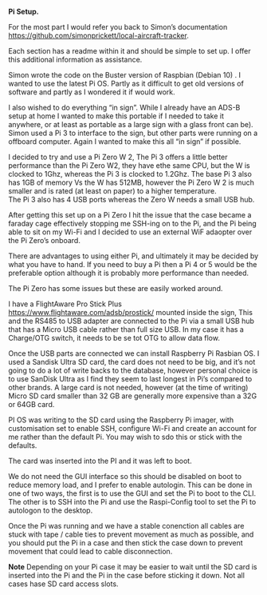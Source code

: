 **Pi Setup.**

For the most part I  would refer you back to Simon’s documentation  https://github.com/simonprickett/local-aircraft-tracker.

Each section has a readme within it and should be simple to set up.  I offer this additional information as assistance.

Simon wrote the code on the Buster version of Raspbian (Debian 10) .   I wanted to use the latest Pi OS. Partly as it difficult to get old versions of software and partly as I wondered it if would work.

I also wished to do everything “in sign”.  While I already have an ADS-B setup at home I wanted to make this portable if I needed to take it anywhere, or at least as portable as a large sign with a glass front can be).   Simon used a Pi 3 to interface to the sign, but other parts were running on a offboard computer.  Again I wanted to make this all “in sign” if possible.

I decided to try and use a Pi Zero W 2, The Pi 3 offers a little better performance than the Pi Zero W2, they have ethe same CPU, but the W is clocked to 1Ghz, whereas the Pi 3 is clocked  to 1.2Ghz.  The base Pi 3 also has 1GB of memory Vs the W has 512MB, however the Pi Zero W 2 is much smaller and is rated (at least on paper) to a higher temperature.  
The Pi 3 also has 4 USB ports whereas the Zero W needs a small USB hub.  

After getting this set up on a Pi Zero I hit the issue that the case became a faraday cage effectively stopping me SSH-ing on to the Pi, and the Pi being able to sit on my Wi-Fi and I decided to use an external WiF adaopter over the Pi Zero’s onboard.  

There are advantages to using either Pi, and ultimately it may be decided by what you have to hand.   If you need to buy a Pi then a Pi 4 or 5 would be the preferable option although it is probably more performance than needed.

The Pi Zero has some issues but these are easily worked around.

I have a FlightAware Pro Stick Plus  https://www.flightaware.com/adsb/prostick/  mounted inside the sign, This and the RS485 to USB adapter are connected to the Pi via a small USB hub that has a Micro USB cable rather than full size USB.  In my case it has a Charge/OTG switch, it needs to be se tot OTG to allow data flow.

Once the USB parts are connected we can install Raspberry Pi Rasbian OS.   I used a Sandisk Ultra SD card, the card does not need to be big, and it’s not going to do a lot of write backs to the database, however personal choice is to use SanDisk Ultra as I find they seem to last longest in Pi’s compared to other brands.  A large card is not needed, however (at the time of writing) Micro SD card smaller than 32 GB are generally more expensive than a 32G or 64GB card.

PI OS was writing to the SD card using the Raspberry Pi imager, with customisation set to enable SSH, configure Wi-Fi and create an account for me rather than the default Pi.  You may wish to sdo this or stick with the defaults.

The card was inserted into the PI and it was left to boot. 

We do not need the GUI interface so this should be disabled on boot to reduce memory load, and I prefer to enable autologin.   This can be done in one of two ways, the first is to use the GUI and set the Pi to boot to the CLI.  The other is to SSH into the Pi and use the Raspi-Config tool to set the Pi to autologon to the desktop.

Once the Pi was running and we have a stable conenction all cables are stuck with tape /  cable ties to prevent movement as much as possible, and you should put the Pi in a case and then stick the case down to prevent movement that could lead to cable disconnection.

**Note** Depending on your Pi case it may be easier to wait until the SD card is inserted into the Pi and the Pi in the case before sticking it down.  Not all cases hase SD card access slots.
